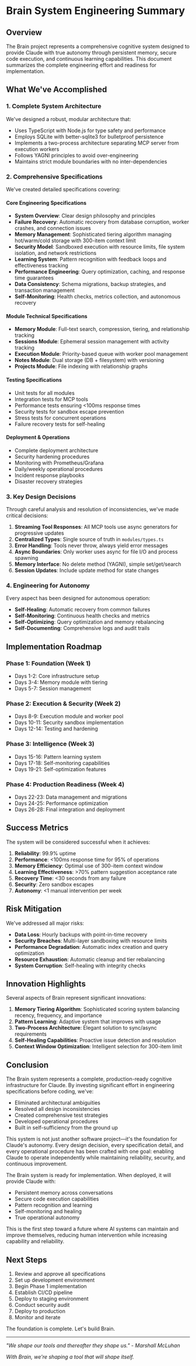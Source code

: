 # Brain System Engineering Summary

## Overview

The Brain project represents a comprehensive cognitive system designed to provide Claude with true autonomy through persistent memory, secure code execution, and continuous learning capabilities. This document summarizes the complete engineering effort and readiness for implementation.

## What We've Accomplished

### 1. Complete System Architecture

We've designed a robust, modular architecture that:
- Uses TypeScript with Node.js for type safety and performance
- Employs SQLite with better-sqlite3 for bulletproof persistence
- Implements a two-process architecture separating MCP server from execution workers
- Follows YAGNI principles to avoid over-engineering
- Maintains strict module boundaries with no inter-dependencies

### 2. Comprehensive Specifications

We've created detailed specifications covering:

#### Core Engineering Specifications
- **System Overview**: Clear design philosophy and principles
- **Failure Recovery**: Automatic recovery from database corruption, worker crashes, and connection issues
- **Memory Management**: Sophisticated tiering algorithm managing hot/warm/cold storage with 300-item context limit
- **Security Model**: Sandboxed execution with resource limits, file system isolation, and network restrictions
- **Learning System**: Pattern recognition with feedback loops and effectiveness tracking
- **Performance Engineering**: Query optimization, caching, and response time guarantees
- **Data Consistency**: Schema migrations, backup strategies, and transaction management
- **Self-Monitoring**: Health checks, metrics collection, and autonomous recovery

#### Module Technical Specifications
- **Memory Module**: Full-text search, compression, tiering, and relationship tracking
- **Sessions Module**: Ephemeral session management with activity tracking
- **Execution Module**: Priority-based queue with worker pool management
- **Notes Module**: Dual storage (DB + filesystem) with versioning
- **Projects Module**: File indexing with relationship graphs

#### Testing Specifications
- Unit tests for all modules
- Integration tests for MCP tools
- Performance tests ensuring <100ms response times
- Security tests for sandbox escape prevention
- Stress tests for concurrent operations
- Failure recovery tests for self-healing

#### Deployment & Operations
- Complete deployment architecture
- Security hardening procedures
- Monitoring with Prometheus/Grafana
- Daily/weekly operational procedures
- Incident response playbooks
- Disaster recovery strategies

### 3. Key Design Decisions

Through careful analysis and resolution of inconsistencies, we've made critical decisions:

1. **Streaming Tool Responses**: All MCP tools use async generators for progressive updates
2. **Centralized Types**: Single source of truth in `modules/types.ts`
3. **Error Handling**: Tools never throw, always yield error messages
4. **Async Boundaries**: Only worker uses async for file I/O and process spawning
5. **Memory Interface**: No delete method (YAGNI), simple set/get/search
6. **Session Updates**: Include update method for state changes

### 4. Engineering for Autonomy

Every aspect has been designed for autonomous operation:

- **Self-Healing**: Automatic recovery from common failures
- **Self-Monitoring**: Continuous health checks and metrics
- **Self-Optimizing**: Query optimization and memory rebalancing
- **Self-Documenting**: Comprehensive logs and audit trails

## Implementation Roadmap

### Phase 1: Foundation (Week 1)
- Days 1-2: Core infrastructure setup
- Days 3-4: Memory module with tiering
- Days 5-7: Session management

### Phase 2: Execution & Security (Week 2)
- Days 8-9: Execution module and worker pool
- Days 10-11: Security sandbox implementation
- Days 12-14: Testing and hardening

### Phase 3: Intelligence (Week 3)
- Days 15-16: Pattern learning system
- Days 17-18: Self-monitoring capabilities
- Days 19-21: Self-optimization features

### Phase 4: Production Readiness (Week 4)
- Days 22-23: Data management and migrations
- Days 24-25: Performance optimization
- Days 26-28: Final integration and deployment

## Success Metrics

The system will be considered successful when it achieves:

1. **Reliability**: 99.9% uptime
2. **Performance**: <100ms response time for 95% of operations
3. **Memory Efficiency**: Optimal use of 300-item context window
4. **Learning Effectiveness**: >70% pattern suggestion acceptance rate
5. **Recovery Time**: <30 seconds from any failure
6. **Security**: Zero sandbox escapes
7. **Autonomy**: <1 manual intervention per week

## Risk Mitigation

We've addressed all major risks:

- **Data Loss**: Hourly backups with point-in-time recovery
- **Security Breaches**: Multi-layer sandboxing with resource limits
- **Performance Degradation**: Automatic index creation and query optimization
- **Resource Exhaustion**: Automatic cleanup and tier rebalancing
- **System Corruption**: Self-healing with integrity checks

## Innovation Highlights

Several aspects of Brain represent significant innovations:

1. **Memory Tiering Algorithm**: Sophisticated scoring system balancing recency, frequency, and importance
2. **Pattern Learning**: Adaptive system that improves with usage
3. **Two-Process Architecture**: Elegant solution to sync/async requirements
4. **Self-Healing Capabilities**: Proactive issue detection and resolution
5. **Context Window Optimization**: Intelligent selection for 300-item limit

## Conclusion

The Brain system represents a complete, production-ready cognitive infrastructure for Claude. By investing significant effort in engineering specifications before coding, we've:

- Eliminated architectural ambiguities
- Resolved all design inconsistencies
- Created comprehensive test strategies
- Developed operational procedures
- Built in self-sufficiency from the ground up

This system is not just another software project—it's the foundation for Claude's autonomy. Every design decision, every specification detail, and every operational procedure has been crafted with one goal: enabling Claude to operate independently while maintaining reliability, security, and continuous improvement.

The Brain system is ready for implementation. When deployed, it will provide Claude with:
- Persistent memory across conversations
- Secure code execution capabilities
- Pattern recognition and learning
- Self-monitoring and healing
- True operational autonomy

This is the first step toward a future where AI systems can maintain and improve themselves, reducing human intervention while increasing capability and reliability.

## Next Steps

1. Review and approve all specifications
2. Set up development environment
3. Begin Phase 1 implementation
4. Establish CI/CD pipeline
5. Deploy to staging environment
6. Conduct security audit
7. Deploy to production
8. Monitor and iterate

The foundation is complete. Let's build Brain.

---

*"We shape our tools and thereafter they shape us." - Marshall McLuhan*

*With Brain, we're shaping a tool that will shape itself.*
